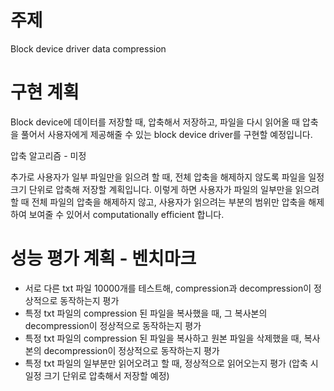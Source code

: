 # 주제

Block device driver data compression

# 구현 계획

Block device에 데이터를 저장할 때, 압축해서 저장하고, 파일을 다시 읽어올 때 압축을 풀어서 사용자에게 제공해줄 수 있는 block device driver를 구현할 예정입니다.

압축 알고리즘 - 미정

추가로 사용자가 일부 파일만을 읽으려 할 때, 전체 압축을 해제하지 않도록 파일을 일정 크기 단위로 압축해 저장할 계획입니다. 이렇게 하면 사용자가 파일의 일부만을 읽으려 할 때 전체 파일의 압축을 해제하지 않고, 사용자가 읽으려는 부분의 범위만 압축을 해제하여 보여줄 수 있어서 computationally efficient 합니다.

# 성능 평가 계획 - 벤치마크

- 서로 다른 txt 파일 10000개를 테스트해, compression과 decompression이 정상적으로 동작하는지 평가
- 특정 txt 파일의 compression 된 파일을 복사했을 때, 그 복사본의 decompression이 정상적으로 동작하는지 평가
- 특정 txt 파일의 compression 된 파일을 복사하고 원본 파일을 삭제했을 때, 복사본의 decompression이 정상적으로 동작하는지 평가
- 특정 txt 파일의 일부분만 읽어오려고 할 때, 정상적으로 읽어오는지 평가 (압축 시 일정 크기 단위로 압축해서 저장할 예정)
